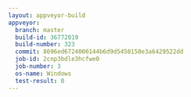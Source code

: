 ```yaml
---
layout: appveyor-build
appveyor:
  branch: master
  build-id: 36772019
  build-number: 323
  commit: 8696ed6724000144b6d9d5450158e3a6429522dd
  job-id: 2cnp3bdle3hcfwe0
  job-number: 3
  os-name: Windows
  test-result: 0
---
```


